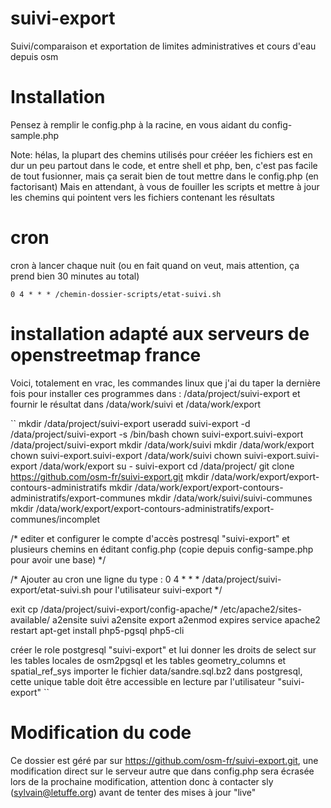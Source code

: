 suivi-export
============

Suivi/comparaison et exportation de limites administratives et cours d'eau depuis osm

Installation
============

Pensez à remplir le config.php à la racine, en vous aidant du config-sample.php

Note: hélas, la plupart des chemins utilisés pour crééer les fichiers est en dur un peu partout dans le code, et entre shell et php, ben, c'est pas facile de 
tout fusionner, mais ça serait bien de tout mettre dans le config.php (en factorisant)
Mais en attendant, à vous de fouiller les scripts et mettre à jour les chemins qui pointent vers les fichiers contenant les résultats

cron
====
cron à lancer chaque nuit (ou en fait quand on veut, mais attention, ça prend bien 30 minutes au total)

``
0 4 * * * /chemin-dossier-scripts/etat-suivi.sh
``

installation adapté aux serveurs de openstreetmap france 
========================================================
Voici, totalement en vrac, les commandes linux que j'ai du taper la dernière fois pour installer ces programmes dans :
/data/project/suivi-export
et fournir le résultat dans 
/data/work/suivi
et
/data/work/export

``
mkdir /data/project/suivi-export
useradd suivi-export -d /data/project/suivi-export -s /bin/bash
chown suivi-export.suivi-export /data/project/suivi-export
mkdir /data/work/suivi
mkdir /data/work/export
chown suivi-export.suivi-export /data/work/suivi
chown suivi-export.suivi-export /data/work/export
su - suivi-export
cd /data/project/
git clone https://github.com/osm-fr/suivi-export.git
mkdir /data/work/export/export-contours-administratifs
mkdir /data/work/export/export-contours-administratifs/export-communes
mkdir /data/work/suivi/suivi-communes
mkdir /data/work/export/export-contours-administratifs/export-communes/incomplet

/* 
editer et configurer le compte d'accès postresql "suivi-export" et plusieurs chemins en éditant config.php 
(copie depuis config-sampe.php pour avoir une base)
*/

/*
Ajouter au cron une ligne du type :
0 4 * * * /data/project/suivi-export/etat-suivi.sh
pour l'utilisateur suivi-export
*/


exit
cp /data/project/suivi-export/config-apache/* /etc/apache2/sites-available/
a2ensite suivi
a2ensite export
a2enmod expires
service apache2 restart
apt-get install php5-pgsql php5-cli

créer le role postgresql "suivi-export" et lui donner les droits de select sur les tables locales de osm2pgsql et les tables geometry_columns et spatial_ref_sys
importer le fichier data/sandre.sql.bz2 dans postgresql, cette unique table doit être accessible en lecture par l'utilisateur "suivi-export" 
``


Modification du code
====================
Ce dossier est géré par sur https://github.com/osm-fr/suivi-export.git, une modification direct sur le serveur autre que dans config.php sera écrasée lors de la
prochaine modification, attention donc à contacter sly (sylvain@letuffe.org) avant de tenter des mises à jour "live"